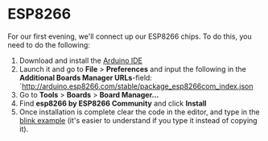 # ESP8266

For our first evening, we'll connect up our ESP8266 chips. To do this, you need to do the following:

1) Download and install the [Arduino IDE](https://www.arduino.cc/en/Main/Software)
2) Launch it and go to **File** > **Preferences** and input the following in the **Additional Boards Manager URLs**-field: `http://arduino.esp8266.com/stable/package_esp8266com_index.json
3) Go to **Tools** > **Boards** > **Board Manager...**
4) Find **esp8266 by ESP8266 Community** and click **Install**
5) Once installation is complete clear the code in the editor, and type in the [blink example](blink.ino) (it's easier to understand if you type it instead of copying it).